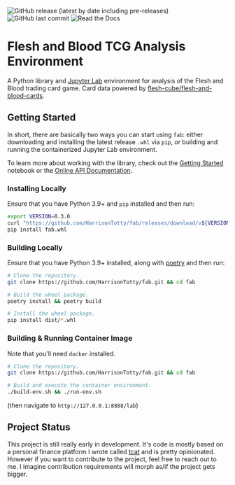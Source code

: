 ![GitHub release (latest by date including pre-releases)](https://img.shields.io/github/v/release/HarrisonTotty/fab?include_prereleases&style=flat-square)
![GitHub last commit](https://img.shields.io/github/last-commit/HarrisonTotty/fab?style=flat-square)
![Read the Docs](https://img.shields.io/readthedocs/fablib?style=flat-square)

# Flesh and Blood TCG Analysis Environment

A Python library and [Jupyter Lab](https://jupyter.org/) environment for
analysis of the Flesh and Blood trading card game. Card data powered by
[flesh-cube/flesh-and-blood-cards](https://github.com/flesh-cube/flesh-and-blood-cards).


## Getting Started

In short, there are basically two ways you can start using `fab`: either
downloading and installing the latest release `.whl` via `pip`, _or_ building
and running the containerized Jupyter Lab environment.

To learn more about working with the library, check out the [Getting
Started](notebooks/getting-started.ipynb) notebook or the [Online API
Documentation](https://fablib.readthedocs.io/en/latest/).

### Installing Locally

Ensure that you have Python 3.9+ and `pip` installed and then run:

```bash
export VERSION=0.3.0
curl "https://github.com/HarrisonTotty/fab/releases/download/v${VERSION}/fab-${VERSION}-py3-none-any.whl" -o fab.whl
pip install fab.whl
```

### Building Locally

Ensure that you have Python 3.9+ installed, along with
[poetry](https://python-poetry.org/) and then run:

```bash
# Clone the repository.
git clone https://github.com/HarrisonTotty/fab.git && cd fab

# Build the wheel package.
poetry install && poetry build

# Install the wheel package.
pip install dist/*.whl
```

### Building & Running Container Image

Note that you'll need `docker` installed.

```bash
# Clone the repository.
git clone https://github.com/HarrisonTotty/fab.git && cd fab

# Build and execute the container environment.
./build-env.sh && ./run-env.sh
```

(then navigate to `http://127.0.0.1:8888/lab`)


## Project Status

This project is still really early in development. It's code is mostly based on
a personal finance platform I wrote called
[tcat](https://github.com/HarrisonTotty/tcat) and is pretty opinionated. However
if you want to contribute to the project, feel free to reach out to me. I
imagine contribution requirements will morph as/if the project gets bigger.
